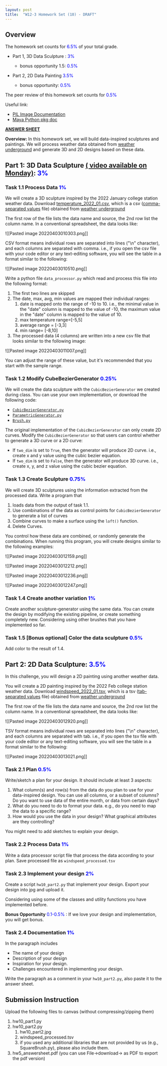 ```yaml
---
layout: post
title:  "W12-3 Homework Set (10) - DRAFT"
---
```



## Overview
The homework set counts for <span style="color:#0000ff;"> 6.5%  </span> of your total grade. 

- Part 1,  3D Data Sculpture :  <span style="color:#0000ff;"> 3%  </span>
	- bonus opportunity 1.5: <span style="color:#0000ff;"> 0.5%  </span>

- Part 2, 2D Data Painting <span style="color:#0000ff;"> 3.5%  </span>
	- bonus opportunity: <span style="color:#0000ff;">  0.5%  </span>


The peer review of this homework set counts for <span style="color:#0000ff;"> 0.5%  </span>


Useful link:
-  [PIL Image Documentation](https://pillow.readthedocs.io/en/stable/reference/Image.html)
-  [Maya Python pkg doc](https://help.autodesk.com/view/MAYAUL/2022/ENU/index.html?contextId=COMMANDSPYTHON-INDEX)


**[ANSWER SHEET](https://docs.google.com/document/d/1QiK36b-DwBWmz2a587f6y-mkTnWGrfeeQIUEk5GlHCs/edit#)**


**Overview:** In this homework set, we will build data-inspired sculptures and paintings. We will process weather data obtained from [weather underground](https://www.wunderground.com/history/monthly/us/tx/college-station) and generate 3D and 2D designs based on these data. 

## Part 1: 3D Data Sculpture [( video available on Monday)]():  <span style="color:#0000ff;"> 3%  </span>


### Task 1.1 Process Data <span style="color:#0000ff;"> 1%  </span>

We will create a 3D sculpture inspired by the 2022 January college station weather data. Download [temperature_2022_01.csv](../../../assets/w12/temperature_2022_01.csv), which is a csv ([comma-separated values](https://en.wikipedia.org/wiki/Comma-separated_values) file) obtained from [weather underground](https://www.wunderground.com/history/monthly/us/tx/college-station)

The first row of the file lists the data name and source, the 2nd row list the column name. 
In a conventional spreadsheet, the data looks like:  

![[Pasted image 20220403010303.png]]

CSV format means individual rows are separated into lines ("\n" character), and each columns are separated with comma. i.e., if you open the csv file with your code editor or any text-editing software, you will see the table in a format similar to the following:

![[Pasted image 20220403010510.png]]

Write a python file `data_processor.py` which read and process this file into the following format:

1. The first two lines are skipped 
2. The date, max, avg, min values are mapped their individual ranges:
	1. date is mapped onto the range of -10 to 10. i.e., the minimal value in the "date" column is mapped to the value of -10, the maximum value in the "date" column is mapped to the value of 10.  
	3. max temperature range=[-5,5]
	4. average range = [-3,3]
	5. min range= [-8,10]
6. The processed data (4 columns) are written into a new csv file that looks similar to the following image: 


![[Pasted image 20220403011007.png]]

You can adjust the range of these value, but it's recommended that you start with the sample range. 


### Task 1.2 Modify CubeBezierGenerator <span style="color:#0000ff;"> 0.25%  </span>

We will create the data sculpture with the `CubicBezierGenerator` we created during class. You can use your own implementation, or download the following code: 

- [`CubicBezierGenerator.py`](../../../assets/w12/CubicBezierGenerator.py)
- [`ParametricGenerator.py`](../../../assets/w12/ParametricGenerator.py)
- [`Brush.py`](../../../assets/w12/Brush.py)


The original implementation of the `CubicBezierGenerator`  can only create 2D curves. Modify the `CubicBezierGenerator` so that users can control whether to generate a 3D curve or a 2D curve: 

- If `two_dim` is set to `True`, then the generator will produce 2D curve. i.e., create x and y value using the cubic bezier equation. 
- If `two_dim` is set to `False`, then the generator will produce 3D curve. i.e., create x, y, and z value using the cubic bezier equation. 



### Task 1.3 Create Sculpture <span style="color:#0000ff;"> 0.75%  </span>

We will create 3D sculptures using the information extracted from the processed data. Write a program that 
1. loads data from the output of task 1.1. 
2. Use combinations of the data as control points for `CubicBezierGenerator` to generate a list of curves 
3. Combine curves to make a surface using the `loft()` function. 
4. Delete Curves. 

You control how these data are combined, or randomly generate the combinations. When running this program, you will create designs similar to the following examples: 

![[Pasted image 20220403012159.png]]

![[Pasted image 20220403012212.png]]

![[Pasted image 20220403012236.png]]

 ![[Pasted image 20220403012247.png]]


### Task 1.4 Create another variation <span style="color:#0000ff;"> 1%  </span>

Create another sculpture-generator using the same data. You can create the design by modifying the existing pipeline, or create something completely new. Considering using other brushes that you have implemented so far. 


### Task 1.5 [Bonus optional] Color the data sculpture <span style="color:#0000ff;"> 0.5%  </span>

Add color to the result of 1.4.  







## Part 2: 2D Data Sculpture:  <span style="color:#0000ff;"> 3.5%  </span>

In this challenge, you will design a 2D painting using another weather data. 

You will create a 2D painting inspired by the 2022 Feb college station weather data. Download [windspeed_2022_01.tsv](../../../assets/w12/windspeed_2022_01.tsv), which is a tsv ([tab-separated values](https://en.wikipedia.org/wiki/Tab-separated_values) file) obtained from [weather underground](https://www.wunderground.com/history/monthly/us/tx/college-station)

The first row of the file lists the data name and source, the 2nd row list the column name. 
In a conventional spreadsheet, the data looks like:  


![[Pasted image 20220403012920.png]]

TSV format means individual rows are separated into lines ("\n" character), and each columns are separated with tab. i.e., if you open the tsv file with your code editor or any text-editing software, you will see the table in a format similar to the following:

![[Pasted image 20220403013021.png]]




### Task 2.1 Plan <span style="color:#0000ff;"> 0.5%  </span>

Write/sketch a plan for your design. It should include at least 3 aspects:
1. What column(s) and row(s) from the data do you plan to use for your data-inspired design. You can use all columns, or a subset of columns? Do you want to use data of the entire month, or data from certain days?
2. What do you need to do to format your data. e.g., do you need to map the data to a specific range? 
3. How would you use the data in your design? What graphical attributes are they controlling? 

You might need to add sketches to explain your design. 


### Task 2.2 Process Data <span style="color:#0000ff;"> 1%  </span>
Write a data processor script file that process the data according to your plan.  Save processed file as `windspeed_processed.tsv`


### Task 2.3 Implement your design <span style="color:#0000ff;"> 2%  </span>
Create a script `hw10_part2.py` that implement your design. Export your design into jpg and upload it. 

Considering using some of the classes and utility functions you have implemented before. 

 
**Bonus Opportunity** <span style="color:#0000ff;"> 0.1-0.5%  </span>: If we love your design and implementation, you will get bonus. 


### Task 2.4 Documentation <span style="color:#0000ff;"> 1%  </span>

In the paragraph includes  
- The name of your design 
- Description of your design
- Inspiration for your design. 
- Challenges encountered in implementing your design. 

Write the paragraph as a comment in your `hw10_part2.py`, also paste it to the answer sheet. 

## Submission Instruction 
Upload the following files to canvas (without compressing/zipping them)
1. hw10_part1.py
2. hw10_part2.py
	1.   hw10_part2.jpg
	2.  windspeed_processed.tsv
	3. if you used any additional libraries that are not provided by us (e.g., SquareBrush.py), please also include them. 
3. hw5_answersheet.pdf (you can use File->download-> as PDF to export the pdf version)

